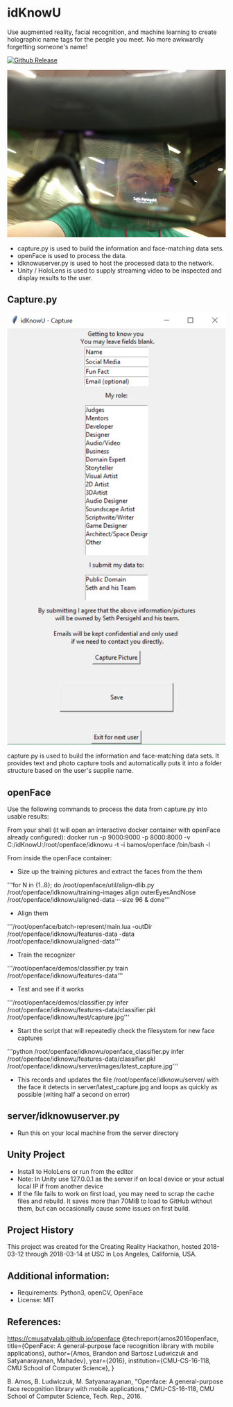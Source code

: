 # idKnowU

Use augmented reality, facial recognition, and machine learning to create holographic name tags for the people you meet. No more awkwardly forgetting someone's name!

[unity-download]:                 https://unity3d.com/unity/whats-new/unity-2017.2.1
[unity-version-badge]:            https://img.shields.io/badge/Current%20Unity%20Editor%20Version-2017.2.1f1-green.svg
[![Github Release][unity-version-badge]][unity-download]

![HoloLens](doc/img/idKnowU_HoloLens.jpg?raw=true "A through-lens look at our idKnowU running on the HoloLens")
* capture.py is used to build the information and face-matching data sets.
* openFace is used to process the data.
* idknowuserver.py is used to host the processed data to the network.
* Unity / HoloLens is used to supply streaming video to be inspected and display results to the user.
	
	
## Capture.py
![Capture.py Demonstration](doc/img/capture_py_screenshot.png?raw=true "Information capture script used to provide training data for machine learning")

capture.py is used to build the information and face-matching data sets. It provides text and photo capture tools and automatically puts it into a folder structure based on the user's supplie name.

## openFace
Use the following commands to process the data from capture.py into usable results:

From your shell (it will open an interactive docker container with openFace already configured):
docker run -p 9000:9000 -p 8000:8000 -v C:/idKnowU:/root/openface/idknowu -t -i bamos/openface /bin/bash -l 

From inside the openFace container:
* Size up the training pictures and extract the faces from the them

 '''for N in {1..8}; do /root/openface/util/align-dlib.py /root/openface/idknowu/training-images align outerEyesAndNose /root/openface/idknowu/aligned-data --size 96 & done'''

* Align them

 '''/root/openface/batch-represent/main.lua -outDir /root/openface/idknowu/features-data -data /root/openface/idknowu/aligned-data'''

* Train the recognizer

 '''/root/openface/demos/classifier.py train /root/openface/idknowu/features-data'''

* Test and see if it works

 '''/root/openface/demos/classifier.py infer /root/openface/idknowu/features-data/classifier.pkl /root/openface/idknowu/test/capture.jpg'''

* Start the script that will repeatedly check the filesystem for new face captures

 '''python /root/openface/idknowu/openface_classifier.py infer /root/openface/idknowu/features-data/classifier.pkl /root/openface/idknowu/server/images/latest_capture.jpg'''
 
* This records and updates the file /root/openface/idknowu/server/ with the face it detects in server/latest_capture.jpg and loops as quickly as possible (witing half a second on error)


## server/idknowuserver.py
* Run this on your local machine from the server directory

## Unity Project
* Install to HoloLens or run from the editor
* Note: In Unity use 127.0.0.1 as the server if on local device or your actual local IP if from another device
* If the file fails to work on first load, you may need to scrap the cache files and rebuild. It saves more than 70MiB to load to GitHub without them, but can occasionally cause some issues on first build.

## Project History
This project was created for the Creating Reality Hackathon, hosted 2018-03-12 through 2018-03-14 at USC in Los Angeles, California, USA.


## Additional information:
* Requirements: Python3, openCV, OpenFace
* License: MIT



## References:
https://cmusatyalab.github.io/openface
@techreport{amos2016openface,
  title={OpenFace: A general-purpose face recognition
    library with mobile applications},
  author={Amos, Brandon and Bartosz Ludwiczuk and Satyanarayanan, Mahadev},
  year={2016},
  institution={CMU-CS-16-118, CMU School of Computer Science},
}

B. Amos, B. Ludwiczuk, M. Satyanarayanan,
"Openface: A general-purpose face recognition library with mobile applications,"
CMU-CS-16-118, CMU School of Computer Science, Tech. Rep., 2016.